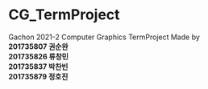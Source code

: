 # CG_TermProject
Gachon 2021-2 Computer Graphics TermProject
Made by  
__201735807 권순완__  
__201735826 류창민__  
__201735837 박찬빈__  
__201735879 정호진__

